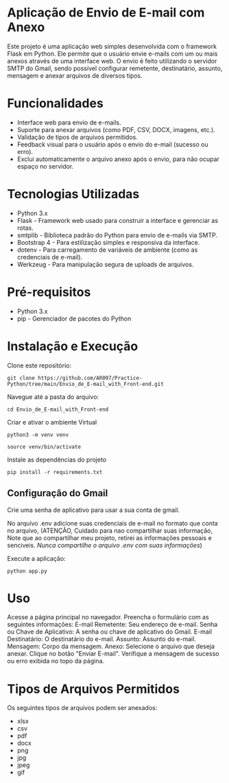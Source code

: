# Aplicação de Envio de E-mail com Anexo
Este projeto é uma aplicação web simples desenvolvida com o framework Flask em Python. Ele permite que o usuário envie e-mails com um ou mais anexos através de uma interface web. O envio é feito utilizando o servidor SMTP do Gmail, sendo possível configurar remetente, destinatário, assunto, mensagem e anexar arquivos de diversos tipos.

# Funcionalidades
- Interface web para envio de e-mails.
- Suporte para anexar arquivos (como PDF, CSV, DOCX, imagens, etc.).
- Validação de tipos de arquivos permitidos.
- Feedback visual para o usuário após o envio do e-mail (sucesso ou erro).
- Exclui automaticamente o arquivo anexo após o envio, para não ocupar espaço no servidor.

# Tecnologias Utilizadas
- Python 3.x
- Flask - Framework web usado para construir a interface e gerenciar as rotas.
- smtplib - Biblioteca padrão do Python para envio de e-mails via SMTP.
- Bootstrap 4 - Para estilização simples e responsiva da interface.
- dotenv - Para carregamento de variáveis de ambiente (como as credenciais de e-mail).
- Werkzeug - Para manipulação segura de uploads de arquivos.

# Pré-requisitos
- Python 3.x
- pip - Gerenciador de pacotes do Python

# Instalação e Execução
Clone este repositório:
```
git clone https://github.com/AR097/Practice-Python/tree/main/Envio_de_E-mail_with_Front-end.git
```
Navegue até a pasta do arquivo:
```
cd Envio_de_E-mail_with_Front-end
```
Criar e ativar o ambiente Virtual
```
python3 -m venv venv
```
```
source venv/bin/activate
```
Instale as dependências do projeto
```
pip install -r requirements.txt
```
## Configuração do Gmail
Crie uma senha de aplicativo para usar a sua conta de gmail.

No arquivo .env adicione suas credenciais de e-mail no formato que conta no arquivo, (ATENÇÂO, Cuidado para nao compartilhar suas informação, Note que ao compartilhar meu projeto, retirei as informações pessoais e senciveis. *Nunca compartilhe o arquivo .env com suas informações*)

Execute a aplicação:
```
python app.py
``` 
# Uso
Acesse a página principal no navegador.
Preencha o formulário com as seguintes informações:
E-mail Remetente: Seu endereço de e-mail.
Senha ou Chave de Aplicativo: A senha ou chave de aplicativo do Gmail.
E-mail Destinatário: O destinatário do e-mail.
Assunto: Assunto do e-mail.
Mensagem: Corpo da mensagem.
Anexo: Selecione o arquivo que deseja anexar.
Clique no botão "Enviar E-mail".
Verifique a mensagem de sucesso ou erro exibida no topo da página.

# Tipos de Arquivos Permitidos
Os seguintes tipos de arquivos podem ser anexados:
- xlsx
- csv
- pdf
- docx
- png
- jpg
- jpeg
- gif

